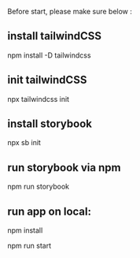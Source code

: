 
Before start, please make sure below :

## install tailwindCSS
npm install -D tailwindcss

## init tailwindCSS
npx tailwindcss init

## install storybook
npx sb init

## run storybook via npm
npm run storybook

## run app on local:
npm install

npm run start